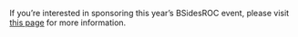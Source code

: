 
If you’re interested in sponsoring this year’s BSidesROC event, please visit [this page](/sponsorship-info/) for more information.

